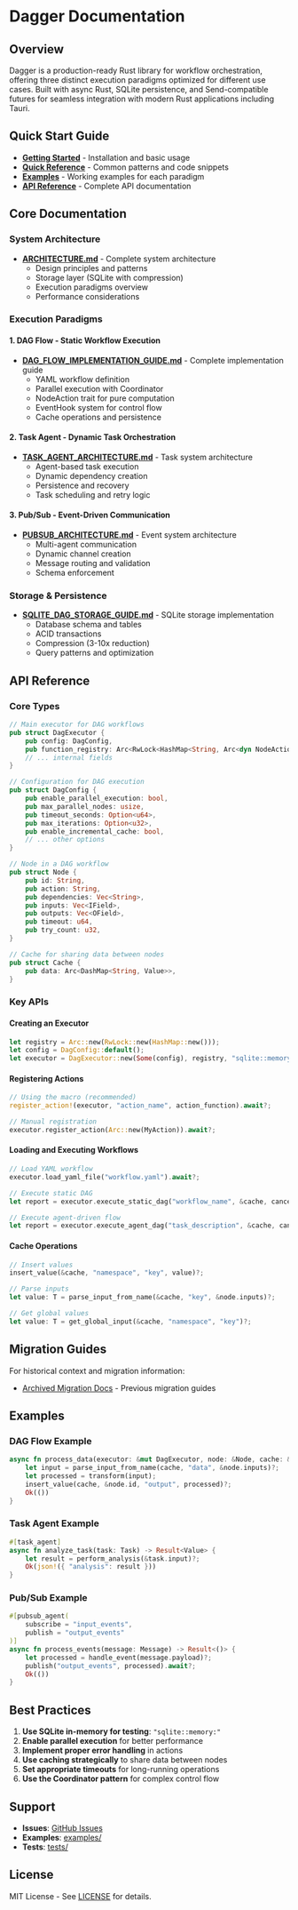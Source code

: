 # Dagger Documentation

## Overview

Dagger is a production-ready Rust library for workflow orchestration, offering three distinct execution paradigms optimized for different use cases. Built with async Rust, SQLite persistence, and Send-compatible futures for seamless integration with modern Rust applications including Tauri.

## Quick Start Guide

- **[Getting Started](../README.md)** - Installation and basic usage
- **[Quick Reference](QUICK_REFERENCE.md)** - Common patterns and code snippets
- **[Examples](../examples/)** - Working examples for each paradigm
- **[API Reference](#api-reference)** - Complete API documentation

## Core Documentation

### System Architecture
- **[ARCHITECTURE.md](ARCHITECTURE.md)** - Complete system architecture
  - Design principles and patterns
  - Storage layer (SQLite with compression)
  - Execution paradigms overview
  - Performance considerations

### Execution Paradigms

#### 1. DAG Flow - Static Workflow Execution
- **[DAG_FLOW_IMPLEMENTATION_GUIDE.md](DAG_FLOW_IMPLEMENTATION_GUIDE.md)** - Complete implementation guide
  - YAML workflow definition
  - Parallel execution with Coordinator
  - NodeAction trait for pure computation
  - EventHook system for control flow
  - Cache operations and persistence

#### 2. Task Agent - Dynamic Task Orchestration  
- **[TASK_AGENT_ARCHITECTURE.md](TASK_AGENT_ARCHITECTURE.md)** - Task system architecture
  - Agent-based task execution
  - Dynamic dependency creation
  - Persistence and recovery
  - Task scheduling and retry logic

#### 3. Pub/Sub - Event-Driven Communication
- **[PUBSUB_ARCHITECTURE.md](PUBSUB_ARCHITECTURE.md)** - Event system architecture
  - Multi-agent communication
  - Dynamic channel creation
  - Message routing and validation
  - Schema enforcement

### Storage & Persistence
- **[SQLITE_DAG_STORAGE_GUIDE.md](SQLITE_DAG_STORAGE_GUIDE.md)** - SQLite storage implementation
  - Database schema and tables
  - ACID transactions
  - Compression (3-10x reduction)
  - Query patterns and optimization

## API Reference

### Core Types

```rust
// Main executor for DAG workflows
pub struct DagExecutor {
    pub config: DagConfig,
    pub function_registry: Arc<RwLock<HashMap<String, Arc<dyn NodeAction>>>>,
    // ... internal fields
}

// Configuration for DAG execution
pub struct DagConfig {
    pub enable_parallel_execution: bool,
    pub max_parallel_nodes: usize,
    pub timeout_seconds: Option<u64>,
    pub max_iterations: Option<u32>,
    pub enable_incremental_cache: bool,
    // ... other options
}

// Node in a DAG workflow
pub struct Node {
    pub id: String,
    pub action: String,
    pub dependencies: Vec<String>,
    pub inputs: Vec<IField>,
    pub outputs: Vec<OField>,
    pub timeout: u64,
    pub try_count: u32,
}

// Cache for sharing data between nodes
pub struct Cache {
    pub data: Arc<DashMap<String, Value>>,
}
```

### Key APIs

#### Creating an Executor

```rust
let registry = Arc::new(RwLock::new(HashMap::new()));
let config = DagConfig::default();
let executor = DagExecutor::new(Some(config), registry, "sqlite::memory:").await?;
```

#### Registering Actions

```rust
// Using the macro (recommended)
register_action!(executor, "action_name", action_function).await?;

// Manual registration
executor.register_action(Arc::new(MyAction)).await?;
```

#### Loading and Executing Workflows

```rust
// Load YAML workflow
executor.load_yaml_file("workflow.yaml").await?;

// Execute static DAG
let report = executor.execute_static_dag("workflow_name", &cache, cancel_rx).await?;

// Execute agent-driven flow
let report = executor.execute_agent_dag("task_description", &cache, cancel_rx).await?;
```

#### Cache Operations

```rust
// Insert values
insert_value(&cache, "namespace", "key", value)?;

// Parse inputs
let value: T = parse_input_from_name(&cache, "key", &node.inputs)?;

// Get global values
let value: T = get_global_input(&cache, "namespace", "key")?;
```

## Migration Guides

For historical context and migration information:
- [Archived Migration Docs](archive/migrations/) - Previous migration guides

## Examples

### DAG Flow Example
```rust
async fn process_data(executor: &mut DagExecutor, node: &Node, cache: &Cache) -> Result<()> {
    let input = parse_input_from_name(cache, "data", &node.inputs)?;
    let processed = transform(input);
    insert_value(cache, &node.id, "output", processed)?;
    Ok(())
}
```

### Task Agent Example
```rust
#[task_agent]
async fn analyze_task(task: Task) -> Result<Value> {
    let result = perform_analysis(&task.input)?;
    Ok(json!({ "analysis": result }))
}
```

### Pub/Sub Example
```rust
#[pubsub_agent(
    subscribe = "input_events",
    publish = "output_events"
)]
async fn process_events(message: Message) -> Result<()> {
    let processed = handle_event(message.payload)?;
    publish("output_events", processed).await?;
    Ok(())
}
```

## Best Practices

1. **Use SQLite in-memory for testing**: `"sqlite::memory:"`
2. **Enable parallel execution** for better performance
3. **Implement proper error handling** in actions
4. **Use caching strategically** to share data between nodes
5. **Set appropriate timeouts** for long-running operations
6. **Use the Coordinator pattern** for complex control flow

## Support

- **Issues**: [GitHub Issues](https://github.com/yourusername/dagger/issues)
- **Examples**: [examples/](../examples/)
- **Tests**: [tests/](../tests/)

## License

MIT License - See [LICENSE](../LICENSE) for details.